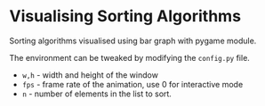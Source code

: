 # Visualising Sorting Algorithms

Sorting algorithms visualised using bar graph with pygame module.

The environment can be tweaked by modifying the `config.py` file.
* `w,h` - width and height of the window
* `fps` - frame rate of the animation, use 0 for interactive mode
* `n` - number of elements in the list to sort.